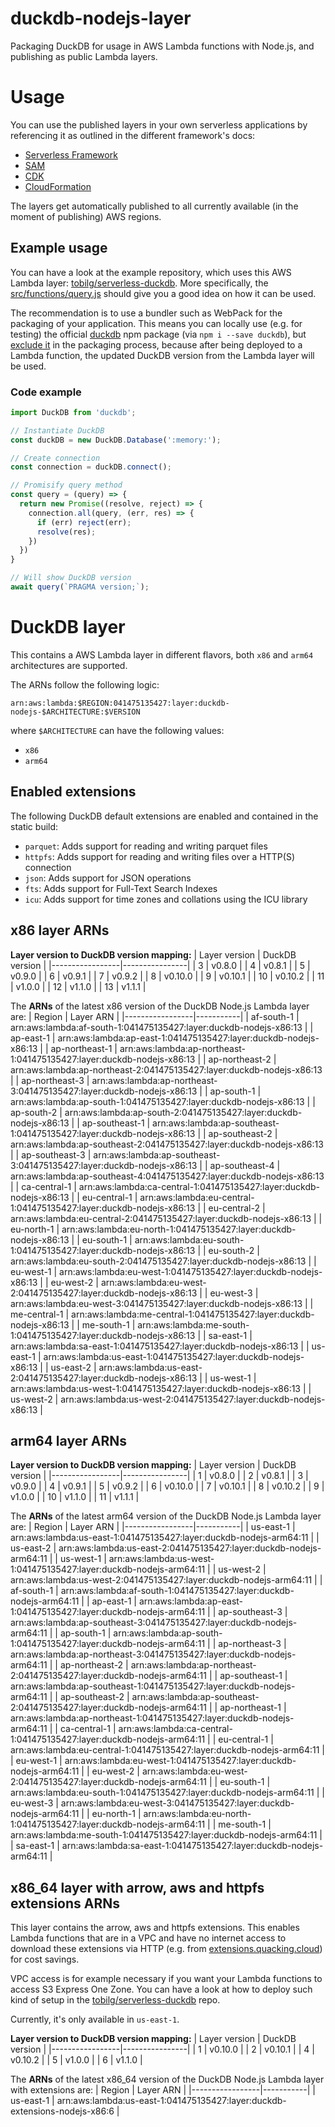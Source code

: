 # duckdb-nodejs-layer
Packaging DuckDB for usage in AWS Lambda functions with Node.js, and publishing as public Lambda layers.

# Usage
You can use the published layers in your own serverless applications by referencing it as outlined in the different framework's docs:

* [Serverless Framework](https://www.serverless.com/framework/docs/providers/aws/guide/serverless.yml/#functions)
* [SAM](https://aws.amazon.com/blogs/compute/working-with-aws-lambda-and-lambda-layers-in-aws-sam/)
* [CDK](https://docs.aws.amazon.com/cdk/api/v1/docs/aws-lambda-readme.html#layers)
* [CloudFormation](https://docs.aws.amazon.com/AWSCloudFormation/latest/UserGuide/aws-resource-lambda-function.html#cfn-lambda-function-layers)

The layers get automatically published to all currently available (in the moment of publishing) AWS regions.

## Example usage
You can have a look at the example repository, which uses this AWS Lambda layer: [tobilg/serverless-duckdb](https://github.com/tobilg/serverless-duckdb). More specifically, the [src/functions/query.js](https://github.com/tobilg/serverless-duckdb/blob/main/src/functions/query.js) should give you a good idea on how it can be used.

The recommendation is to use a bundler such as WebPack for the packaging of your application. This means you can locally use (e.g. for testing) the official [duckdb](https://www.npmjs.com/package/duckdb) npm package (via `npm i --save duckdb`), but [exclude it](https://github.com/tobilg/serverless-duckdb/blob/main/webpack.config.serverless.js#L27) in the packaging process, because after being deployed to a Lambda function, the updated DuckDB version from the Lambda layer will be used.

### Code example

```javascript
import DuckDB from 'duckdb';

// Instantiate DuckDB
const duckDB = new DuckDB.Database(':memory:');

// Create connection
const connection = duckDB.connect();

// Promisify query method
const query = (query) => {
  return new Promise((resolve, reject) => {
    connection.all(query, (err, res) => {
      if (err) reject(err);
      resolve(res);
    })
  })
}

// Will show DuckDB version
await query(`PRAGMA version;`);
```

# DuckDB layer
This contains a AWS Lambda layer in different flavors, both `x86` and `arm64` architectures are supported.

The ARNs follow the following logic:
```text
arn:aws:lambda:$REGION:041475135427:layer:duckdb-nodejs-$ARCHITECTURE:$VERSION
```

where `$ARCHITECTURE` can have the following values:

* `x86`
* `arm64`

## Enabled extensions
The following DuckDB default extensions are enabled and contained in the static build:

* `parquet`: Adds support for reading and writing parquet files
* `httpfs`: Adds support for reading and writing files over a HTTP(S) connection
* `json`: Adds support for JSON operations
* `fts`: Adds support for Full-Text Search Indexes
* `icu`: Adds support for time zones and collations using the ICU library

## x86 layer ARNs

**Layer version to DuckDB version mapping:**
| Layer version   | DuckDB version |
|-----------------|----------------|
| 3               | v0.8.0         |
| 4               | v0.8.1         |
| 5               | v0.9.0         |
| 6               | v0.9.1         |
| 7               | v0.9.2         |
| 8               | v0.10.0        |
| 9               | v0.10.1        |
| 10              | v0.10.2        |
| 11              | v1.0.0         |
| 12              | v1.1.0         |
| 13              | v1.1.1         |

The **ARNs** of the latest x86 version of the DuckDB Node.js Lambda layer are:
| Region          | Layer ARN |
|-----------------|-----------|
| af-south-1 | arn:aws:lambda:af-south-1:041475135427:layer:duckdb-nodejs-x86:13 |
| ap-east-1 | arn:aws:lambda:ap-east-1:041475135427:layer:duckdb-nodejs-x86:13 |
| ap-northeast-1 | arn:aws:lambda:ap-northeast-1:041475135427:layer:duckdb-nodejs-x86:13 |
| ap-northeast-2 | arn:aws:lambda:ap-northeast-2:041475135427:layer:duckdb-nodejs-x86:13 |
| ap-northeast-3 | arn:aws:lambda:ap-northeast-3:041475135427:layer:duckdb-nodejs-x86:13 |
| ap-south-1 | arn:aws:lambda:ap-south-1:041475135427:layer:duckdb-nodejs-x86:13 |
| ap-south-2 | arn:aws:lambda:ap-south-2:041475135427:layer:duckdb-nodejs-x86:13 |
| ap-southeast-1 | arn:aws:lambda:ap-southeast-1:041475135427:layer:duckdb-nodejs-x86:13 |
| ap-southeast-2 | arn:aws:lambda:ap-southeast-2:041475135427:layer:duckdb-nodejs-x86:13 |
| ap-southeast-3 | arn:aws:lambda:ap-southeast-3:041475135427:layer:duckdb-nodejs-x86:13 |
| ap-southeast-4 | arn:aws:lambda:ap-southeast-4:041475135427:layer:duckdb-nodejs-x86:13 |
| ca-central-1 | arn:aws:lambda:ca-central-1:041475135427:layer:duckdb-nodejs-x86:13 |
| eu-central-1 | arn:aws:lambda:eu-central-1:041475135427:layer:duckdb-nodejs-x86:13 |
| eu-central-2 | arn:aws:lambda:eu-central-2:041475135427:layer:duckdb-nodejs-x86:13 |
| eu-north-1 | arn:aws:lambda:eu-north-1:041475135427:layer:duckdb-nodejs-x86:13 |
| eu-south-1 | arn:aws:lambda:eu-south-1:041475135427:layer:duckdb-nodejs-x86:13 |
| eu-south-2 | arn:aws:lambda:eu-south-2:041475135427:layer:duckdb-nodejs-x86:13 |
| eu-west-1 | arn:aws:lambda:eu-west-1:041475135427:layer:duckdb-nodejs-x86:13 |
| eu-west-2 | arn:aws:lambda:eu-west-2:041475135427:layer:duckdb-nodejs-x86:13 |
| eu-west-3 | arn:aws:lambda:eu-west-3:041475135427:layer:duckdb-nodejs-x86:13 |
| me-central-1 | arn:aws:lambda:me-central-1:041475135427:layer:duckdb-nodejs-x86:13 |
| me-south-1 | arn:aws:lambda:me-south-1:041475135427:layer:duckdb-nodejs-x86:13 |
| sa-east-1 | arn:aws:lambda:sa-east-1:041475135427:layer:duckdb-nodejs-x86:13 |
| us-east-1 | arn:aws:lambda:us-east-1:041475135427:layer:duckdb-nodejs-x86:13 |
| us-east-2 | arn:aws:lambda:us-east-2:041475135427:layer:duckdb-nodejs-x86:13 |
| us-west-1 | arn:aws:lambda:us-west-1:041475135427:layer:duckdb-nodejs-x86:13 |
| us-west-2 | arn:aws:lambda:us-west-2:041475135427:layer:duckdb-nodejs-x86:13 |

## arm64 layer ARNs

**Layer version to DuckDB version mapping:**
| Layer version   | DuckDB version |
|-----------------|----------------|
| 1               | v0.8.0         |
| 2               | v0.8.1         |
| 3               | v0.9.0         |
| 4               | v0.9.1         |
| 5               | v0.9.2         |
| 6               | v0.10.0        |
| 7               | v0.10.1        |
| 8               | v0.10.2        |
| 9               | v1.0.0         |
| 10              | v1.1.0         |
| 11              | v1.1.1         |

The **ARNs** of the latest arm64 version of the DuckDB Node.js Lambda layer are:
| Region          | Layer ARN |
|-----------------|-----------|
| us-east-1 | arn:aws:lambda:us-east-1:041475135427:layer:duckdb-nodejs-arm64:11 |
| us-east-2 | arn:aws:lambda:us-east-2:041475135427:layer:duckdb-nodejs-arm64:11 |
| us-west-1 | arn:aws:lambda:us-west-1:041475135427:layer:duckdb-nodejs-arm64:11 |
| us-west-2 | arn:aws:lambda:us-west-2:041475135427:layer:duckdb-nodejs-arm64:11 |
| af-south-1 | arn:aws:lambda:af-south-1:041475135427:layer:duckdb-nodejs-arm64:11 |
| ap-east-1 | arn:aws:lambda:ap-east-1:041475135427:layer:duckdb-nodejs-arm64:11 |
| ap-southeast-3 | arn:aws:lambda:ap-southeast-3:041475135427:layer:duckdb-nodejs-arm64:11 |
| ap-south-1 | arn:aws:lambda:ap-south-1:041475135427:layer:duckdb-nodejs-arm64:11 |
| ap-northeast-3 | arn:aws:lambda:ap-northeast-3:041475135427:layer:duckdb-nodejs-arm64:11 |
| ap-northeast-2 | arn:aws:lambda:ap-northeast-2:041475135427:layer:duckdb-nodejs-arm64:11 |
| ap-southeast-1 | arn:aws:lambda:ap-southeast-1:041475135427:layer:duckdb-nodejs-arm64:11 |
| ap-southeast-2 | arn:aws:lambda:ap-southeast-2:041475135427:layer:duckdb-nodejs-arm64:11 |
| ap-northeast-1 | arn:aws:lambda:ap-northeast-1:041475135427:layer:duckdb-nodejs-arm64:11 |
| ca-central-1 | arn:aws:lambda:ca-central-1:041475135427:layer:duckdb-nodejs-arm64:11 |
| eu-central-1 | arn:aws:lambda:eu-central-1:041475135427:layer:duckdb-nodejs-arm64:11 |
| eu-west-1 | arn:aws:lambda:eu-west-1:041475135427:layer:duckdb-nodejs-arm64:11 |
| eu-west-2 | arn:aws:lambda:eu-west-2:041475135427:layer:duckdb-nodejs-arm64:11 |
| eu-south-1 | arn:aws:lambda:eu-south-1:041475135427:layer:duckdb-nodejs-arm64:11 |
| eu-west-3 | arn:aws:lambda:eu-west-3:041475135427:layer:duckdb-nodejs-arm64:11 |
| eu-north-1 | arn:aws:lambda:eu-north-1:041475135427:layer:duckdb-nodejs-arm64:11 |
| me-south-1 | arn:aws:lambda:me-south-1:041475135427:layer:duckdb-nodejs-arm64:11 |
| sa-east-1 | arn:aws:lambda:sa-east-1:041475135427:layer:duckdb-nodejs-arm64:11 |


## x86_64 layer with arrow, aws and httpfs extensions ARNs
This layer contains the arrow, aws and httpfs extensions. This enables Lambda functions that are in a VPC and have no internet access to download these extensions via HTTP (e.g. from [extensions.quacking.cloud](https://extensions.quacking.cloud)) for cost savings.

VPC access is for example necessary if you want your Lambda functions to access S3 Express One Zone. You can have a look at how to deploy such kind of setup in the [tobilg/serverless-duckdb](https://github.com/tobilg/serverless-duckdb/blob/main/serverless.yml#L112-L147) repo.

Currently, it's only available in `us-east-1`.

**Layer version to DuckDB version mapping:**
| Layer version   | DuckDB version |
|-----------------|----------------|
| 1               | v0.10.0        |
| 2               | v0.10.1        |
| 4               | v0.10.2        |
| 5               | v1.0.0         |
| 6               | v1.1.0         |

The **ARNs** of the latest x86_64 version of the DuckDB Node.js Lambda layer with extensions are:
| Region          | Layer ARN |
|-----------------|-----------|
| us-east-1 | arn:aws:lambda:us-east-1:041475135427:layer:duckdb-extensions-nodejs-x86:6 |
